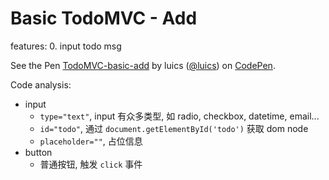 # Basic TodoMVC - Add

features:
0. input todo msg

<p data-height="266" data-theme-id="0" data-slug-hash="wGRoXz" data-default-tab="html,result" data-user="luics" data-embed-version="2" class="codepen">See the Pen <a href="http://codepen.io/luics/pen/wGRoXz/">TodoMVC-basic-add</a> by luics (<a href="http://codepen.io/luics">@luics</a>) on <a href="http://codepen.io">CodePen</a>.</p>
<script async src="//assets.codepen.io/assets/embed/ei.js"></script>

Code analysis:

* input
    * `type="text"`, input 有众多类型, 如 radio, checkbox, datetime, email...
    * `id="todo"`, 通过 `document.getElementById('todo')` 获取 dom node 
    * `placeholder=""`, 占位信息 
* button
  * 普通按钮, 触发 `click` 事件
  
